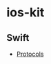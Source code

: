 # ios-kit

## Swift
* [Protocols](https://github.com/andreeaandro/ios-kit/blob/main/swift/Protocols.md)
